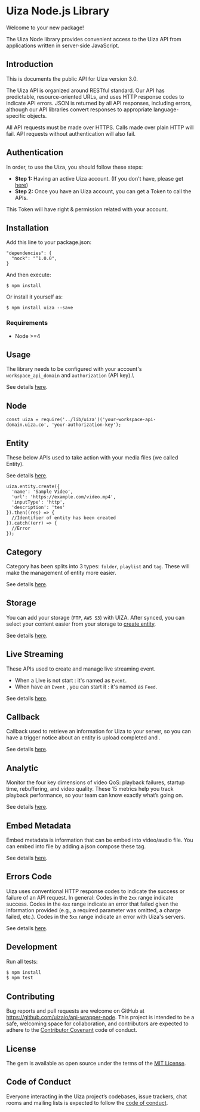 # Uiza Node.js Library

Welcome to your new package! 

The Uiza Node library provides convenient access to the Uiza API from applications written in server-side JavaScript.

## Introduction
This is documents the public API for Uiza version 3.0.

The Uiza API is organized around RESTful standard.
Our API has predictable, resource-oriented URLs, and uses HTTP response codes to indicate API errors.
JSON is returned by all API responses, including errors, although our API libraries convert responses to appropriate language-specific objects.

All API requests must be made over HTTPS. Calls made over plain HTTP will fail. API requests without authentication will also fail.

## Authentication
In order, to use the Uiza, you should follow these steps:

* **Step 1:** Having an active Uiza account. (If you don't have, please get [here](https://id.uiza.io/))
* **Step 2:** Once you have an Uiza account, you can get a Token to call the APIs.

This Token will have right & permission related with your account.


## Installation
Add this line to your package.json:

```node
"dependencies": {
  "nock": "^1.0.0",
}
```

And then execute:

```node
$ npm install
```

Or install it yourself as:

```node
$ npm install uiza --save
```

### Requirements

* Node >=4

## Usage
The library needs to be configured with your account's `workspace_api_domain` and `authorization` (API key).\

See details [here](https://docs.uiza.io/#authentication).

## Node

```node
const uiza = require('../lib/uiza')('your-workspace-api-domain.uiza.co', 'your-authorization-key');
```

## Entity
These below APIs used to take action with your media files (we called Entity).

See details [here](https://github.com/uizaio/api-wrapper-node/blob/develop/doc/ENTITY.md).

```node
uiza.entity.create({
  'name': 'Sample Video',
  'url': 'https://example.com/video.mp4',
  'inputType': 'http',
  'description': 'tes'
}).then((res) => {
  //Identifier of entity has been created
}).catch((err) => {
  //Error
});
```

## Category
Category has been splits into 3 types: `folder`, `playlist` and `tag`. These will make the management of entity more easier.

See details [here](https://github.com/uizaio/api-wrapper-node/blob/develop/doc/CATEGORY.md).

## Storage
You can add your storage (`FTP`, `AWS S3`) with UIZA.
After synced, you can select your content easier from your storage to [create entity](https://docs.uiza.io/#create-entity).

See details [here](https://github.com/uizaio/api-wrapper-node/blob/develop/doc/STORAGE.md).


## Live Streaming
These APIs used to create and manage live streaming event.
* When a Live is not start : it's named as `Event`.
* When have an `Event` , you can start it : it's named as `Feed`.

See details [here](https://github.com/uizaio/api-wrapper-node/blob/develop/doc/LIVE_STREAMING.md).

## Callback
Callback used to retrieve an information for Uiza to your server, so you can have a trigger notice about an entity is upload completed and .

See details [here](https://github.com/uizaio/api-wrapper-node/blob/develop/doc/CALLBACK.md).

## Analytic
Monitor the four key dimensions of video QoS: playback failures, startup time, rebuffering, and video quality.
These 15 metrics help you track playback performance, so your team can know exactly what’s going on.

See details [here](https://github.com/uizaio/api-wrapper-node/blob/develop/doc/ANALYTIC.md).

## Embed Metadata
Embed metadata is information that can be embed into video/audio file. You can embed into file by adding a json compose these tag.

See details [here](https://github.com/uizaio/api-wrapper-node/blob/develop/doc/EMBED_METADATA.md).

## Errors Code
Uiza uses conventional HTTP response codes to indicate the success or failure of an API request.
In general: Codes in the `2xx` range indicate success.
Codes in the `4xx` range indicate an error that failed given the information provided (e.g., a required parameter was omitted, a charge failed, etc.).
Codes in the `5xx` range indicate an error with Uiza's servers.

See details [here](https://github.com/uizaio/api-wrapper-node/blob/develop/doc/ERRORS_CODE.md).

## Development

Run all tests:

```bash
$ npm install
$ npm test
```

## Contributing

Bug reports and pull requests are welcome on GitHub at https://github.com/uizaio/api-wrapper-node. This project is intended to be a safe, welcoming space for collaboration, and contributors are expected to adhere to the [Contributor Covenant](http://contributor-covenant.org) code of conduct.

## License

The gem is available as open source under the terms of the [MIT License](https://opensource.org/licenses/MIT).

## Code of Conduct

Everyone interacting in the Uiza project’s codebases, issue trackers, chat rooms and mailing lists is expected to follow the [code of conduct](https://github.com/uizaio/api-wrapper-node/blob/master/CODE_OF_CONDUCT.md).
